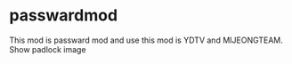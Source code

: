 # passwardmod
This mod is passward mod and use this mod is YDTV and MIJEONGTEAM. Show padlock image
